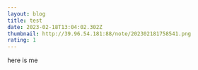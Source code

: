 ```yaml
---
layout: blog
title: test
date: 2023-02-18T13:04:02.302Z
thumbnail: http://39.96.54.181:88/note/202302181758541.png
rating: 1
---
```

here is me